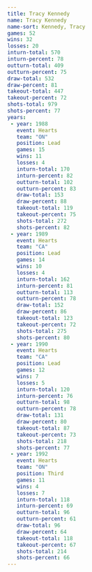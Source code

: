 ```yaml
---
title: Tracy Kennedy
name: Tracy Kennedy
name-sort: Kennedy, Tracy
games: 52
wins: 32
losses: 20
inturn-total: 570
inturn-percent: 78
outturn-total: 409
outturn-percent: 75
draw-total: 532
draw-percent: 81
takeout-total: 447
takeout-percent: 72
shots-total: 979
shots-percent: 77
years:
 - year: 1988
   event: Hearts
   team: "ON"
   position: Lead
   games: 15
   wins: 11
   losses: 4
   inturn-total: 170
   inturn-percent: 82
   outturn-total: 102
   outturn-percent: 83
   draw-total: 153
   draw-percent: 88
   takeout-total: 119
   takeout-percent: 75
   shots-total: 272
   shots-percent: 82
 - year: 1989
   event: Hearts
   team: "CA"
   position: Lead
   games: 14
   wins: 10
   losses: 4
   inturn-total: 162
   inturn-percent: 81
   outturn-total: 113
   outturn-percent: 78
   draw-total: 152
   draw-percent: 86
   takeout-total: 123
   takeout-percent: 72
   shots-total: 275
   shots-percent: 80
 - year: 1990
   event: Hearts
   team: "CA"
   position: Lead
   games: 12
   wins: 7
   losses: 5
   inturn-total: 120
   inturn-percent: 76
   outturn-total: 98
   outturn-percent: 78
   draw-total: 131
   draw-percent: 80
   takeout-total: 87
   takeout-percent: 73
   shots-total: 218
   shots-percent: 77
 - year: 1992
   event: Hearts
   team: "ON"
   position: Third
   games: 11
   wins: 4
   losses: 7
   inturn-total: 118
   inturn-percent: 69
   outturn-total: 96
   outturn-percent: 61
   draw-total: 96
   draw-percent: 64
   takeout-total: 118
   takeout-percent: 67
   shots-total: 214
   shots-percent: 66
---
```

